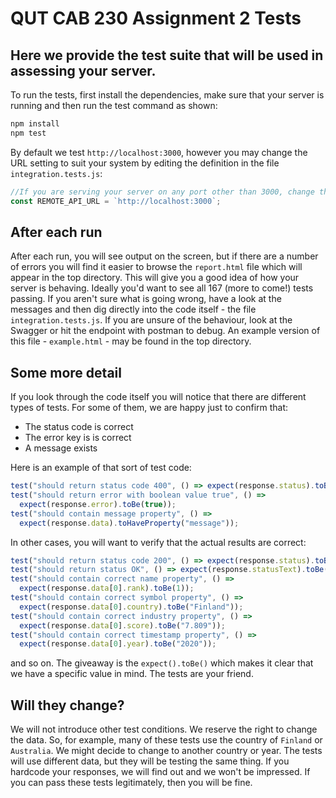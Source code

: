 # QUT CAB 230 Assignment 2 Tests

## Here we provide the test suite that will be used in assessing your server.

To run the tests, first install the dependencies, make sure that your server is running and then run the test command as shown:

```bash
npm install
npm test
```

By default we test `http://localhost:3000`, however you may change the URL setting to suit your system by editing the definition in the file `integration.tests.js`:

```javascript
//If you are serving your server on any port other than 3000, change the port here, or alternatively change the url as approriate
const REMOTE_API_URL = `http://localhost:3000`;
```

## After each run

After each run, you will see output on the screen, but if there are a number of errors you will find it easier to browse the `report.html` file which will appear in the top directory. This will give you a good idea of how your server is behaving. Ideally you'd want to see all 167 (more to come!) tests passing. If you aren't sure what is going wrong, have a look at the messages and then dig directly into the code itself - the file `integration.tests.js`. If you are unsure of the behaviour, look at the Swagger or hit the endpoint with postman to debug. An example version of this file - `example.html` - may be found in the top directory.

## Some more detail

If you look through the code itself you will notice that there are different types of tests. For some of them, we are happy just to confirm that:

- The status code is correct
- The error key is is correct
- A message exists

Here is an example of that sort of test code:

```javascript
test("should return status code 400", () => expect(response.status).toBe(404));
test("should return error with boolean value true", () =>
  expect(response.error).toBe(true));
test("should contain message property", () =>
  expect(response.data).toHaveProperty("message"));
```

In other cases, you will want to verify that the actual results are correct:

```javascript
test("should return status code 200", () => expect(response.status).toBe(200));
test("should return status OK", () => expect(response.statusText).toBe("OK"));
test("should contain correct name property", () =>
  expect(response.data[0].rank).toBe(1));
test("should contain correct symbol property", () =>
  expect(response.data[0].country).toBe("Finland"));
test("should contain correct industry property", () =>
  expect(response.data[0].score).toBe("7.809"));
test("should contain correct timestamp property", () =>
  expect(response.data[0].year).toBe("2020"));
```

and so on. The giveaway is the `expect().toBe()` which makes it clear that we have a specific value in mind. The tests are your friend.

## Will they change?

We will not introduce other test conditions. We reserve the right to change the data. So, for example, many of these tests use the country of `Finland` or `Australia`. We might decide to change to another country or year. The tests will use different data, but they will be testing the same thing. If you hardcode your responses, we will find out and we won't be impressed. If you can pass these tests legitimately, then you will be fine.
